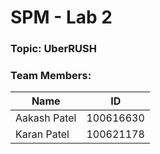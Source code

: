 # SPM - Lab 2 
### Topic: UberRUSH
### Team Members:
| Name         | ID        |
| ------------ | --------- |
| Aakash Patel | 100616630 |
| Karan Patel  | 100621178 |